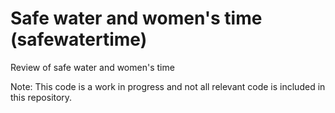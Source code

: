 # Safe water and women's time (safewatertime)

Review of safe water and women's time

Note: This code is a work in progress and not all relevant code is included in this repository.
